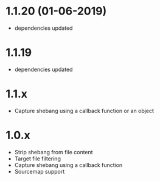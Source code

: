 # 1.1.20 (01-06-2019)

* dependencies updated

# 1.1.19

* dependencies updated

# 1.1.x

* Capture shebang using a callback function or an object

# 1.0.x

* Strip shebang from file content
* Target file filtering
* Capture shebang using a callback function
* Sourcemap support
